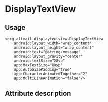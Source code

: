 # DisplayTextView

## Usage

    <org.altmail.displaytextview.DisplayTextView
        android:layout_width="wrap_content"
        android:layout_height="wrap_content"
        android:text="@string/message"
        android:layout_gravity="center"
        android:textSize="28sp"
        app:MaxTextSize="80sp"
        app:AutoSizePadding="true"
        app:CharacterAnimatedTogether="2"
        app:MultiLineAnimation="false"/>
       
## Attribute description
